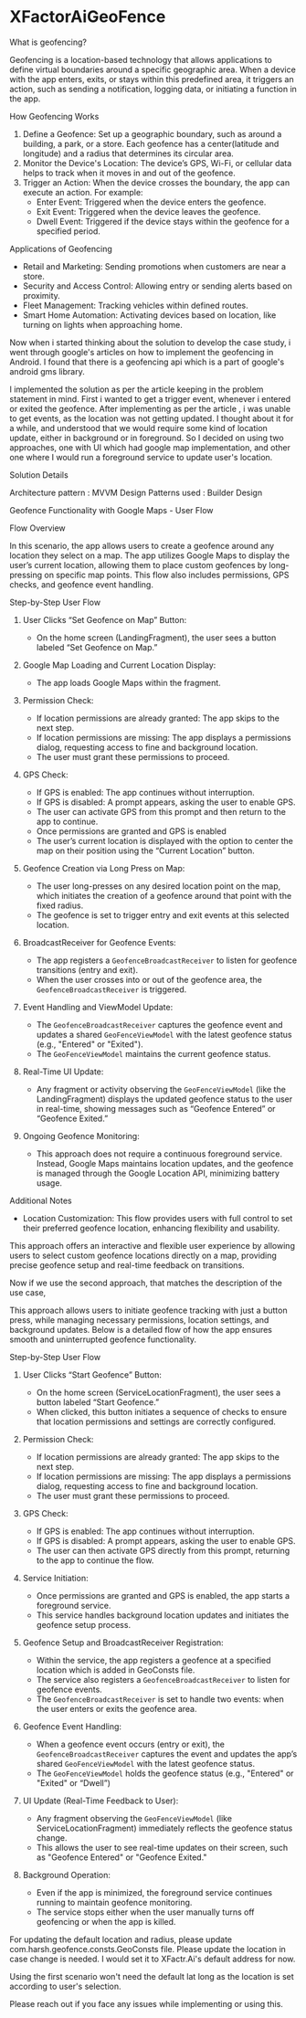 # XFactorAiGeoFence

What is geofencing?

Geofencing is a location-based technology that allows applications to define virtual boundaries around a specific geographic area. 
When a device with the app enters, exits, or stays within this predefined area, 
it triggers an action, such as sending a notification, 
logging data, or initiating a function in the app.

 How Geofencing Works
1. Define a Geofence: Set up a geographic boundary, such as around a building, a park, or a store. Each geofence has a center(latitude and longitude) and a radius that determines its circular area.
2. Monitor the Device's Location: The device’s GPS, Wi-Fi, or cellular data helps to track when it moves in and out of the geofence.
3. Trigger an Action: When the device crosses the boundary, the app can execute an action. For example:
    - Enter Event: Triggered when the device enters the geofence.
    - Exit Event: Triggered when the device leaves the geofence.
    - Dwell Event: Triggered if the device stays within the geofence for a specified period.

 Applications of Geofencing
- Retail and Marketing: Sending promotions when customers are near a store.
- Security and Access Control: Allowing entry or sending alerts based on proximity.
- Fleet Management: Tracking vehicles within defined routes.
- Smart Home Automation: Activating devices based on location, like turning on lights when approaching home.

Now when i started thinking about the solution to develop the case study, i went through google's articles on how to implement the
geofencing in Android. I found that there is a geofencing api which is a part of google's android gms library.

I implemented the solution as per the article keeping in the problem statement in mind. First i wanted to get a trigger event,
whenever i entered or exited the geofence. After implementing as per the article , i was unable to get events, 
as the location was not getting updated. I thought about it for a while, and understood that we would require some kind of location update,
either in background or in foreground. So I decided on using two approaches, one with UI which had google map implementation,
and other one where I would run a foreground service to update user's location. 

Solution Details

Architecture pattern : MVVM
Design Patterns used : Builder Design

Geofence Functionality with Google Maps - User Flow

Flow Overview

In this scenario, the app allows users to create a geofence around any location they select on a map. The app utilizes Google Maps to display the user’s current location, allowing them to place custom geofences by long-pressing on specific map points. This flow also includes permissions, GPS checks, and geofence event handling.


Step-by-Step User Flow

1. User Clicks “Set Geofence on Map” Button:
    - On the home screen (LandingFragment), the user sees a button labeled “Set Geofence on Map.”

2. Google Map Loading and Current Location Display:
    - The app loads Google Maps within the fragment.

3. Permission Check:
    - If location permissions are already granted: The app skips to the next step.
    - If location permissions are missing: The app displays a permissions dialog, requesting access to fine and background location.
    - The user must grant these permissions to proceed.

4. GPS Check:
    - If GPS is enabled: The app continues without interruption.
    - If GPS is disabled: A prompt appears, asking the user to enable GPS.
    - The user can activate GPS from this prompt and then return to the app to continue.
    - Once permissions are granted and GPS is enabled
    - The user’s current location is displayed with the option to center the map on their position using the “Current Location” button.
5. Geofence Creation via Long Press on Map:
    - The user long-presses on any desired location point on the map, which initiates the creation of a geofence around that point with the fixed radius.
    - The geofence is set to trigger entry and exit events at this selected location.

6. BroadcastReceiver for Geofence Events:
    - The app registers a `GeofenceBroadcastReceiver` to listen for geofence transitions (entry and exit).
    - When the user crosses into or out of the geofence area, the `GeofenceBroadcastReceiver` is triggered.

7. Event Handling and ViewModel Update:
    - The `GeofenceBroadcastReceiver` captures the geofence event and updates a shared `GeoFenceViewModel` with the latest geofence status (e.g., "Entered" or "Exited").
    - The `GeoFenceViewModel` maintains the current geofence status.

8. Real-Time UI Update:
    - Any fragment or activity observing the `GeoFenceViewModel` (like the LandingFragment) displays the updated geofence status to the user in real-time, showing messages such as “Geofence Entered” or “Geofence Exited.”

9. Ongoing Geofence Monitoring:
    - This approach does not require a continuous foreground service. Instead, Google Maps maintains location updates, and the geofence is managed through the Google Location API, minimizing battery usage.

Additional Notes
- Location Customization: This flow provides users with full control to set their preferred geofence location, enhancing flexibility and usability.

This approach offers an interactive and flexible user experience by allowing users to select custom geofence locations directly on a map, providing precise geofence setup and real-time feedback on transitions.


Now if we use the second approach, that matches the description of the use case,

This approach allows users to initiate geofence tracking with just a button press, while managing necessary permissions, location settings, and background updates. Below is a detailed flow of how the app ensures smooth and uninterrupted geofence functionality.


Step-by-Step User Flow
1. User Clicks “Start Geofence” Button:
    - On the home screen (ServiceLocationFragment), the user sees a button labeled “Start Geofence.”
    - When clicked, this button initiates a sequence of checks to ensure that location permissions and settings are correctly configured.

2. Permission Check:
    - If location permissions are already granted: The app skips to the next step.
    - If location permissions are missing: The app displays a permissions dialog, requesting access to fine and background location.
    - The user must grant these permissions to proceed.

3. GPS Check:
    - If GPS is enabled: The app continues without interruption.
    - If GPS is disabled: A prompt appears, asking the user to enable GPS.
    - The user can then activate GPS directly from this prompt, returning to the app to continue the flow.

4. Service Initiation:
    - Once permissions are granted and GPS is enabled, the app starts a foreground service.
    - This service handles background location updates and initiates the geofence setup process.

5. Geofence Setup and BroadcastReceiver Registration:
    - Within the service, the app registers a geofence at a specified location which is added in GeoConsts file.
    - The service also registers a `GeofenceBroadcastReceiver` to listen for geofence events.
    - The `GeofenceBroadcastReceiver` is set to handle two events: when the user enters or exits the geofence area.

6. Geofence Event Handling:
    - When a geofence event occurs (entry or exit), the `GeofenceBroadcastReceiver` captures the event and updates the app’s shared `GeoFenceViewModel` with the latest geofence status.
    - The `GeoFenceViewModel` holds the geofence status (e.g., "Entered" or "Exited" or “Dwell”)

7. UI Update (Real-Time Feedback to User):
    - Any fragment observing the `GeoFenceViewModel` (like ServiceLocationFragment) immediately reflects the geofence status change.
    - This allows the user to see real-time updates on their screen, such as "Geofence Entered" or "Geofence Exited."

8. Background Operation:
    - Even if the app is minimized, the foreground service continues running to maintain geofence monitoring.
    - The service stops either when the user manually turns off geofencing or when the app is killed.


For updating the default location and radius, please update com.harsh.geofence.consts.GeoConsts file. 
Please update the location in case change is needed. I would set it to XFactr.Ai's default address for now.

Using the first scenario won't need the default lat long as the location is set according to user's selection.

Please reach out if you face any issues while implementing or using this.

